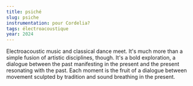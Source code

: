 ```yaml
---
title: psiché
slug: psiche
instrumentation: pour Cordelia?
tags: électroacoustique
year: 2024
---
```

Electroacoustic music and classical dance meet. It's much more than a simple fusion of artistic disciplines, though.
It's a bold exploration, a dialogue between the past manifesting in the present and the present resonating with the past. Each moment is the fruit of a dialogue between movement sculpted by tradition and sound breathing in the present.